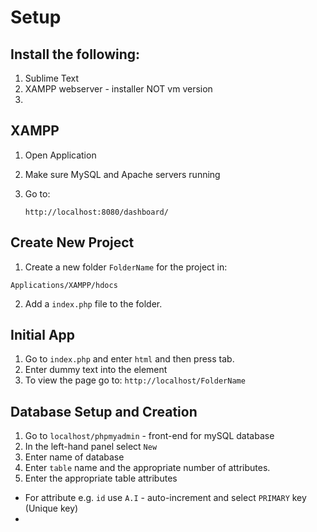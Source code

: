 # Setup

## Install the following:

1. Sublime Text
2. XAMPP webserver - installer NOT vm version
3.

## XAMPP

1. Open Application
2. Make sure MySQL and Apache servers running
3. Go to:

   ```
   http://localhost:8080/dashboard/
   ```

## Create New Project

1. Create a new folder `FolderName` for the project in:

`Applications/XAMPP/hdocs`

2. Add a `index.php` file to the folder.

## Initial App

1. Go to `index.php` and enter `html` and then press tab.
2. Enter dummy text into the <Body> element
3. To view the page go to: `http://localhost/FolderName`

## Database Setup and Creation

1. Go to `localhost/phpmyadmin` - front-end for mySQL database
2. In the left-hand panel select `New`
3. Enter name of database
4. Enter `table` name and the appropriate number of attributes.
5. Enter the appropriate table attributes

- For attribute e.g. `id` use `A.I` - auto-increment and select `PRIMARY` key (Unique key)
- 
